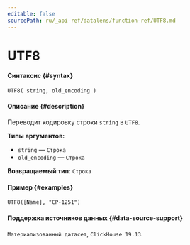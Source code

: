 ```yaml
---
editable: false
sourcePath: ru/_api-ref/datalens/function-ref/UTF8.md
---
```



# UTF8



#### Синтаксис {#syntax}


```
UTF8( string, old_encoding )
```

#### Описание {#description}
Переводит кодировку строки `string` в `UTF8`.

**Типы аргументов:**
- `string` — `Строка`
- `old_encoding` — `Строка`


**Возвращаемый тип**: `Строка`

#### Пример {#examples}

```
UTF8([Name], "CP-1251")
```


#### Поддержка источников данных {#data-source-support}

`Материализованный датасет`, `ClickHouse 19.13`.
